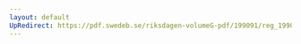 ```yaml
---
layout: default
UpRedirect: https://pdf.swedeb.se/riksdagen-volumeG-pdf/199091/reg_199091/reg_199091_0706.pdf
---
```

